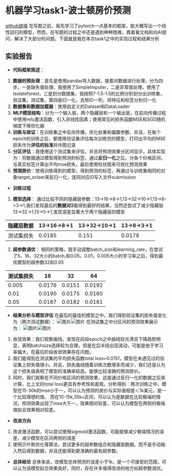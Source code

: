 # 机器学习task1-波士顿房价预测
[github链接](git@github.com:cailibin00/machinelearning.git)
在写题之前，我先学习了pytorch一点基本的框架，能大概写出一个线性回归的模型，然而，在写题的过程之中还是遇到种种困难，靠着看文档和向AI提问，解决了大部分的问题。下面就是我在本次task1之中的实验过程和结果分析

## 实验报告

 * **代码框架简述**：
1. **数据的预处理**：首先是使用pandas导入数据，接着对数据进行处理，分为四步。一是缺失值处理，我使用了SimpleImputer，二是异常值处理，使用了Isolateforest，三是划分数据集，我按照7-1.5-1.5的比例分别划分出训练集，验证集，测试集，第四是归一化，去除ID一列，将特征和标签分别归一化
2. **数据集和数据加载器**：使用自定义的Dataset和DataLoader
3. **MLP模型结构**：分为一个输入层，两个隐藏层和一个输出层，在前向传播过程中使用relu激活函数，引入非线性因素；使用常见的损失函数MSE和SGD随机梯度下降优化器
4. **训练与验证**：在训练集之中反向传播，优化权重和偏置参数，并且，在每个epoch的训练之后，都使用验证集评估每次训练完的模型，打印出平均的MSE损失作为**评估的标准**并作图记录
5. **分区评估**：我使用这个测试集来评估，并且将预测效果分区间显示，具体实现为：将数据通过模型得到预测的标签，通过**反归一化**之后，分各个价格区间，与真实标签计算出平均mse损失，最后使用柱状图来可视化预测效果
6. **预测房价**：使用训练得到的模型，得到预测的标签，再通过与训练集相同的对象target_sclaer来反归一化，连同对应ID写入文件submission


* **训练过程**
1. **模型选择**：
通过比较不同的隐藏层参数：13->16->8->1,13->32->10->1,13->8->3->1,我们发现最后的**数据对2**能得到最好的结果，当然还尝试了减少隐藏层13->32->1,13->5->1,发现误差显著大于两个隐藏层的模型

|隐藏层数据|13->16->8->1|13->32->10->1|13->8->3->1|
|----------|-----------|--------------|----------|
|测试集损失|0.0185|0.151|0.0178|
2. **超参数调优**：
相同的策略，我手动调整batch_size和learning_rate，在尝试了5，16，32大小的batch,和0.05，0.01，0.005大小的学习率之后，得到最优模型的超参数32和0.05

|测试集损失|16|32|64|
|--|--|--|--|
|0.005|0.0176|0.0151|0.0192|
|0.01|0.0190|0.0175|0.0160|
|0.05|0.0167|0.0182|0.0181|

* **结果分析与模型评估**
在最后的最佳的模型之中，我们得到验证集的损失值变化为（两次测试数据）：
![图片](/损失函数曲线.png)![图片](/损失函数曲线1.png)
在测试集之中分区间的预测效果展示为：
![图片](/柱状图.png)![图片](/柱状图2.png)

1. 收敛效果：我们观察曲线，发现在前段epoch之中曲线较光滑且下降趋势明显，表明batchsize选择较为合理，但是在后半段出现波动，可能是由于学习率偏大，在最后阶段收敛效果存在问题。
2. 我们能得到在测试集的平均损失函数total loss=0.0151，模型在未遇见过的验证集上损失值很小。并且，损失曲线随着训练次数增多而减少，我们还是认为这个损失值表明了模型的准确率较高，能够比较准确的预测房价。
3. 同时，我们观察在不同价格区间的预测效果，这是通过反归一化的数据之后来计算，比上文的total loss更具有参考性和直观。分析得到：两次训练之中，模型在15-30k的mse小于一，可以认为预测的房价与实际值相差＜1k美元，是一个比较理想的值。
而在10-15k,35k+区间，可以认为是数据在比较极端的情况，预测效果出现了mse大于一，效果相对较差，可以认为模型在两侧的极端值拟合效果相对较差。

* **改进方向**
1. 改进激活函数，可以尝试使用sigmoid激活函数，可能能够减少极端情况的误差，减少模型在区间两侧的误差
2. 使用贝叶斯优化等算法，尝试更多的超参数组合和隐藏层数据。而不是手动输入然后得到数据，并且还能得到更准确的最有超参数。

* **总体结论**
总体来说，改模型总体预测的误差小于1k，是一个可接受的范围，可以认为该模型拟合效果良好，同时，存在许多值得改进的地方如超参数调优。

